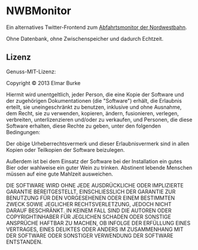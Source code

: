 NWBMonitor
==========

Ein alternatives Twitter-Frontend zum [Abfahrtsmonitor der Nordwestbahn](http://www.nordwestbahn.de/de/verkehrsmeldungen/abfahrtsmonitor.html).

Ohne Datenbank, ohne Zwischenspeicher und dadurch Echtzeit.

Lizenz
------
Genuss-MIT-Lizenz:

Copyright &copy; 2013 Elmar Burke

Hiermit wird unentgeltlich, jeder Person, die eine Kopie der Software und der zugehörigen Dokumentationen (die "Software") erhält, die Erlaubnis erteilt, sie uneingeschränkt zu benutzen, inklusive und ohne Ausnahme, dem Recht, sie zu verwenden, kopieren, ändern, fusionieren, verlegen, verbreiten, unterlizenzieren und/oder zu verkaufen, und Personen, die diese Software erhalten, diese Rechte zu geben, unter den folgenden Bedingungen:

Der obige Urheberrechtsvermerk und dieser Erlaubnisvermerk sind in allen Kopien oder Teilkopien der Software beizulegen.

Außerdem ist bei dem Einsatz der Software bei der Installation ein gutes Bier oder wahlweise ein guter Wein zu trinken. Abstinent lebende Menschen müssen auf eine gute Mahlzeit ausweichen.

DIE SOFTWARE WIRD OHNE JEDE AUSDRÜCKLICHE ODER IMPLIZIERTE GARANTIE BEREITGESTELLT, EINSCHLIESSLICH DER GARANTIE ZUR BENUTZUNG FÜR DEN VORGESEHENEN ODER EINEM BESTIMMTEN ZWECK SOWIE JEGLICHER RECHTSVERLETZUNG, JEDOCH NICHT DARAUF BESCHRÄNKT. IN KEINEM FALL SIND DIE AUTOREN ODER COPYRIGHTINHABER FÜR JEGLICHEN SCHADEN ODER SONSTIGE ANSPRÜCHE HAFTBAR ZU MACHEN, OB INFOLGE DER ERFÜLLUNG EINES VERTRAGES, EINES DELIKTES ODER ANDERS IM ZUSAMMENHANG MIT DER SOFTWARE ODER SONSTIGER VERWENDUNG DER SOFTWARE ENTSTANDEN.

